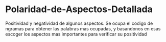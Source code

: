 # Polaridad-de-Aspectos-Detallada
Positividad y negatividad de algunos aspectos.
Se ocupa el codigo de ngramas para obtener las palabras mas ocupadas, y basandonos en esas escoger los aspectos mas importantes para verificar su positividad
